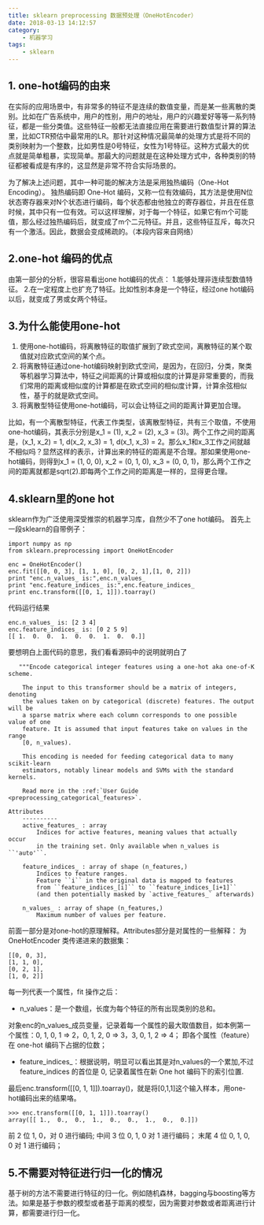 ```yaml
---
title: sklearn preprocessing 数据预处理（OneHotEncoder）
date: 2018-03-13 14:12:57
category:
    - 机器学习
tags:
    - sklearn
---
```

## 1. one-hot编码的由来

在实际的应用场景中，有非常多的特征不是连续的数值变量，而是某一些离散的类别。比如在广告系统中，用户的性别，用户的地址，用户的兴趣爱好等等一系列特征，都是一些分类值。这些特征一般都无法直接应用在需要进行数值型计算的算法里，比如CTR预估中最常用的LR。那针对这种情况最简单的处理方式是将不同的类别映射为一个整数，比如男性是0号特征，女性为1号特征。这种方式最大的优点就是简单粗暴，实现简单。那最大的问题就是在这种处理方式中，各种类别的特征都被看成是有序的，这显然是非常不符合实际场景的。
<!--more-->
为了解决上述问题，其中一种可能的解决方法是采用独热编码（One-Hot Encoding）。 
独热编码即 One-Hot 编码，又称一位有效编码，其方法是使用N位状态寄存器来对N个状态进行编码，每个状态都由他独立的寄存器位，并且在任意时候，其中只有一位有效。可以这样理解，对于每一个特征，如果它有m个可能值，那么经过独热编码后，就变成了m个二元特征。并且，这些特征互斥，每次只有一个激活。因此，数据会变成稀疏的。（本段内容来自网络）

## 2.one-hot 编码的优点

由第一部分的分析，很容易看出one hot编码的优点： 
1.能够处理非连续型数值特征。 
2.在一定程度上也扩充了特征。比如性别本身是一个特征，经过one hot编码以后，就变成了男或女两个特征。

## 3.为什么能使用one-hot

1. 使用one-hot编码，将离散特征的取值扩展到了欧式空间，离散特征的某个取值就对应欧式空间的某个点。
2. 将离散特征通过one-hot编码映射到欧式空间，是因为，在回归，分类，聚类等机器学习算法中，特征之间距离的计算或相似度的计算是非常重要的，而我们常用的距离或相似度的计算都是在欧式空间的相似度计算，计算余弦相似性，基于的就是欧式空间。
3. 将离散型特征使用one-hot编码，可以会让特征之间的距离计算更加合理。

比如，有一个离散型特征，代表工作类型，该离散型特征，共有三个取值，不使用one-hot编码，其表示分别是x_1 = (1), x_2 = (2), x_3 = (3)。两个工作之间的距离是，(x_1, x_2) = 1, d(x_2, x_3) = 1, d(x_1, x_3) = 2。那么x_1和x_3工作之间就越不相似吗？显然这样的表示，计算出来的特征的距离是不合理。那如果使用one-hot编码，则得到x_1 = (1, 0, 0), x_2 = (0, 1, 0), x_3 = (0, 0, 1)，那么两个工作之间的距离就都是sqrt(2).即每两个工作之间的距离是一样的，显得更合理。

## 4.sklearn里的one hot

sklearn作为广泛使用深受推崇的机器学习库，自然少不了one hot编码。 
首先上一段sklearn的自带例子：

```
import numpy as np
from sklearn.preprocessing import OneHotEncoder

enc = OneHotEncoder()
enc.fit([[0, 0, 3], [1, 1, 0], [0, 2, 1],[1, 0, 2]])
print "enc.n_values_ is:",enc.n_values_
print "enc.feature_indices_ is:",enc.feature_indices_
print enc.transform([[0, 1, 1]]).toarray()
```

代码运行结果
```
enc.n_values_ is: [2 3 4]
enc.feature_indices_ is: [0 2 5 9]
[[ 1.  0.  0.  1.  0.  0.  1.  0.  0.]]
```

要想明白上面代码的意思，我们看看源码中的说明就明白了
```
   """Encode categorical integer features using a one-hot aka one-of-K scheme.

    The input to this transformer should be a matrix of integers, denoting
    the values taken on by categorical (discrete) features. The output will be
    a sparse matrix where each column corresponds to one possible value of one
    feature. It is assumed that input features take on values in the range
    [0, n_values).

    This encoding is needed for feeding categorical data to many scikit-learn
    estimators, notably linear models and SVMs with the standard kernels.

    Read more in the :ref:`User Guide <preprocessing_categorical_features>`.

Attributes
    ----------
    active_features_ : array
        Indices for active features, meaning values that actually occur
        in the training set. Only available when n_values is ``'auto'``.

    feature_indices_ : array of shape (n_features,)
        Indices to feature ranges.
        Feature ``i`` in the original data is mapped to features
        from ``feature_indices_[i]`` to ``feature_indices_[i+1]``
        (and then potentially masked by `active_features_` afterwards)

    n_values_ : array of shape (n_features,)
        Maximum number of values per feature.
```

前面一部分是对one-hot的原理解释。Attributes部分是对属性的一些解释：
为 OneHotEncoder 类传递进来的数据集：
```
[[0, 0, 3], 
[1, 1, 0], 
[0, 2, 1], 
[1, 0, 2]]
```

每一列代表一个属性，fit 操作之后：

- n_values：是一个数组，长度为每个特征的所有出现类别的总和。

对象enc的n_values_成员变量，记录着每一个属性的最大取值数目，如本例第一个属性：0, 1, 0, 1 ⇒ 2，0, 1, 2, 0 ⇒ 3，3, 0, 1, 2 ⇒ 4；
即各个属性（feature）在 one-hot 编码下占据的位数；

- feature_indices_：根据说明，明显可以看出其是对n_values的一个累加,不过 feature_indices 的首位是 0, 记录着属性在新 One hot 编码下的索引位置.

最后enc.transform([[0, 1, 1]]).toarray()，就是将[0,1,1]这个输入样本，用one-hot编码出来的结果咯。
```
>>> enc.transform([[0, 1, 1]]).toarray()
array([[ 1.,  0.,  0.,  1.,  0.,  0.,  1.,  0.,  0.]])
```

前 2 位 1, 0，对 0 进行编码;
中间 3 位 0, 1, 0 对 1 进行编码；
末尾 4 位 0, 1, 0, 0 对 1 进行编码；

## 5.不需要对特征进行归一化的情况

基于树的方法不需要进行特征的归一化。例如随机森林，bagging与boosting等方法。如果是基于参数的模型或者基于距离的模型，因为需要对参数或者距离进行计算，都需要进行归一化。
